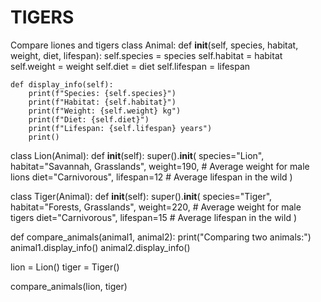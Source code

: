 # TIGERS
Compare liones and tigers
class Animal:
    def __init__(self, species, habitat, weight, diet, lifespan):
        self.species = species
        self.habitat = habitat
        self.weight = weight
        self.diet = diet
        self.lifespan = lifespan
    
    def display_info(self):
        print(f"Species: {self.species}")
        print(f"Habitat: {self.habitat}")
        print(f"Weight: {self.weight} kg")
        print(f"Diet: {self.diet}")
        print(f"Lifespan: {self.lifespan} years")
        print()

class Lion(Animal):
    def __init__(self):
        super().__init__(
            species="Lion",
            habitat="Savannah, Grasslands",
            weight=190,  # Average weight for male lions
            diet="Carnivorous",
            lifespan=12  # Average lifespan in the wild
        )

class Tiger(Animal):
    def __init__(self):
        super().__init__(
            species="Tiger",
            habitat="Forests, Grasslands",
            weight=220,  # Average weight for male tigers
            diet="Carnivorous",
            lifespan=15  # Average lifespan in the wild
        )

def compare_animals(animal1, animal2):
    print("Comparing two animals:")
    animal1.display_info()
    animal2.display_info()

lion = Lion()
tiger = Tiger()

compare_animals(lion, tiger)

